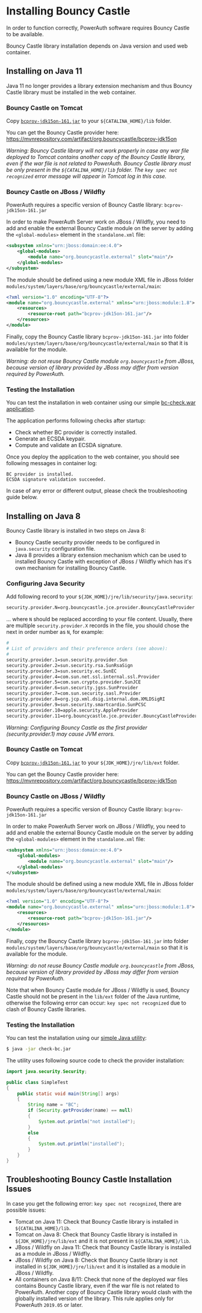 # Installing Bouncy Castle

In order to function correctly, PowerAuth software requires Bouncy Castle to be available.

Bouncy Castle library installation depends on Java version and used web container.


## Installing on Java 11

Java 11 no longer provides a library extension mechanism and thus Bouncy Castle library must be installed in the web container.

### Bouncy Castle on Tomcat

Copy [`bcprov-jdk15on-161.jar`](https://mvnrepository.com/artifact/org.bouncycastle/bcprov-jdk15on) to your `${CATALINA_HOME}/lib` folder.

You can get the Bouncy Castle provider here:
https://mvnrepository.com/artifact/org.bouncycastle/bcprov-jdk15on

_Warning: Bouncy Castle library will not work properly in case any war file deployed to Tomcat contains another copy of the Bouncy Castle library, even if the war file is not related to PowerAuth.
Bouncy Castle library must be only present in the `${CATALINA_HOME}/lib` folder. The `key spec not recognized` error message will appear in Tomcat log in this case._

### Bouncy Castle on JBoss / Wildfly

PowerAuth requires a specific version of Bouncy Castle library: `bcprov-jdk15on-161.jar`

In order to make PowerAuth Server work on JBoss / Wildfly, you need to add and enable the external Bouncy Castle module on the server
by adding the `<global-modules>` element in the `standalone.xml` file:

```xml
<subsystem xmlns="urn:jboss:domain:ee:4.0">
    <global-modules>
        <module name="org.bouncycastle.external" slot="main"/>
    </global-modules>
</subsystem>
```

The module should be defined using a new module XML file in JBoss folder `modules/system/layers/base/org/bouncycastle/external/main`:
```xml
<?xml version="1.0" encoding="UTF-8"?>
<module name="org.bouncycastle.external" xmlns="urn:jboss:module:1.8">
    <resources>
        <resource-root path="bcprov-jdk15on-161.jar"/>
    </resources>
</module>
```

Finally, copy the Bouncy Castle library `bcprov-jdk15on-161.jar` into folder  `modules/system/layers/base/org/bouncycastle/external/main` so that it is available for the module.

_Warning: do not reuse Bouncy Castle module `org.bouncycastle` from JBoss, because version of library provided by JBoss may differ from version required by PowerAuth._  

### Testing the Installation

You can test the installation in web container using our simple [bc-check.war application](https://github.com/wultra/powerauth-crypto/releases/download/0.22.0/check-bc.war).

The application performs following checks after startup:
- Check whether BC provider is correctly installed.
- Generate an ECSDA keypair.
- Compute and validate an ECSDA signature.

Once you deploy the application to the web container, you should see following messages in container log:
```
BC provider is installed.
ECSDA signature validation succeeded.
```

In case of any error or different output, please check the troubleshooting guide below.

## Installing on Java 8

Bouncy Castle library is installed in two steps on Java 8:
- Bouncy Castle security provider needs to be configured in `java.security` configuration file.
- Java 8 provides a library extension mechanism which can be used to installed Bouncy Castle with exception of JBoss / Wildfly which has it's own mechanism for installing Bouncy Castle.  

### Configuring Java Security

Add following record to your `${JDK_HOME}/jre/lib/security/java.security`:

```sh
security.provider.N=org.bouncycastle.jce.provider.BouncyCastleProvider
```

... where `N` should be replaced according to your file content. Usually, there are multiple `security.provider.X` records in the file, you should chose the next in order number as `N`, for example:

```sh
#
# List of providers and their preference orders (see above):
#
security.provider.1=sun.security.provider.Sun
security.provider.2=sun.security.rsa.SunRsaSign
security.provider.3=sun.security.ec.SunEC
security.provider.4=com.sun.net.ssl.internal.ssl.Provider
security.provider.5=com.sun.crypto.provider.SunJCE
security.provider.6=sun.security.jgss.SunProvider
security.provider.7=com.sun.security.sasl.Provider
security.provider.8=org.jcp.xml.dsig.internal.dom.XMLDSigRI
security.provider.9=sun.security.smartcardio.SunPCSC
security.provider.10=apple.security.AppleProvider
security.provider.11=org.bouncycastle.jce.provider.BouncyCastleProvider
```

_Warning: Configuring Bouncy Castle as the first provider (security.provider.1) may cause JVM errors._

### Bouncy Castle on Tomcat

Copy [`bcprov-jdk15on-161.jar`](https://mvnrepository.com/artifact/org.bouncycastle/bcprov-jdk15on) to your `${JDK_HOME}/jre/lib/ext` folder.

You can get the Bouncy Castle provider here:
https://mvnrepository.com/artifact/org.bouncycastle/bcprov-jdk15on

### Bouncy Castle on JBoss / Wildfly

PowerAuth requires a specific version of Bouncy Castle library: `bcprov-jdk15on-161.jar`

In order to make PowerAuth Server work on JBoss / Wildfly, you need to add and enable the external Bouncy Castle module on the server
by adding the `<global-modules>` element in the `standalone.xml` file:

```xml
<subsystem xmlns="urn:jboss:domain:ee:4.0">
    <global-modules>
        <module name="org.bouncycastle.external" slot="main"/>
    </global-modules>
</subsystem>
```

The module should be defined using a new module XML file in JBoss folder `modules/system/layers/base/org/bouncycastle/external/main`:
```xml
<?xml version="1.0" encoding="UTF-8"?>
<module name="org.bouncycastle.external" xmlns="urn:jboss:module:1.8">
    <resources>
        <resource-root path="bcprov-jdk15on-161.jar"/>
    </resources>
</module>
```

Finally, copy the Bouncy Castle library `bcprov-jdk15on-161.jar` into folder  `modules/system/layers/base/org/bouncycastle/external/main` so that it is available for the module.

_Warning: do not reuse Bouncy Castle module `org.bouncycastle` from JBoss, because version of library provided by JBoss may differ from version required by PowerAuth._  

Note that when Bouncy Castle module for JBoss / Wildfly is used, Bouncy Castle should not be present in the `lib/ext` folder of the Java runtime, otherwise the following error can occur: `key spec not recognized` due to clash of Bouncy Castle libraries.

### Testing the Installation

You can test the installation using our [simple Java utility](./util/check-bc.jar):

```sh
$ java -jar check-bc.jar
```

The utility uses following source code to check the provider installation:

```java
import java.security.Security;

public class SimpleTest
{
    public static void main(String[] args)
    {
        String name = "BC";
        if (Security.getProvider(name) == null)
        {
            System.out.println("not installed");
        }
        else
        {
            System.out.println("installed");
        }
    }
}
```

## Troubleshooting Bouncy Castle Installation Issues

In case you get the following error: `key spec not recognized`, there are possible issues:

- Tomcat on Java 11: Check that Bouncy Castle library is installed in `${CATALINA_HOME}/lib`.
- Tomcat on Java 8: Check that Bouncy Castle library is installed in `${JDK_HOME}/jre/lib/ext` and it is not present in `${CATALINA_HOME}/lib`.
- JBoss / Wildfly on Java 11: Check that Bouncy Castle library is installed as a module in JBoss / Wildfly.
- JBoss / Wildfly on Java 8: Check that Bouncy Castle library is not installed in `${JDK_HOME}/jre/lib/ext` and it is installed as a module in JBoss / Wildfly.
- All containers on Java 8/11: Check that none of the deployed war files contains Bouncy Castle library, even if the war file is not related to PowerAuth.
Another copy of Bouncy Castle library would clash with the globally installed version of the library. This rule applies only for PowerAuth `2019.05` or later.
